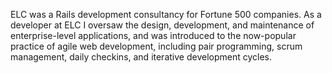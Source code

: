 <!--
title: ELC Technologies
location: Santa Barbara, CA
description: Agile Ruby on Rails consultancy
position: Rails Developer
website: http://elctech.com
start: 2007-01-15
end: 2008-03-31
-->

ELC was a Rails development consultancy for Fortune 500 companies. As a developer at ELC I oversaw the design, development, and maintenance of enterprise-level applications, and was introduced to the now-popular practice of agile web development, including pair programming, scrum management, daily checkins, and iterative development cycles.

